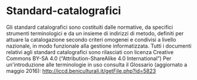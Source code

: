 # Standard-catalografici
Gli standard catalografici sono costituiti dalle normative, da specifici strumenti terminologici e da un insieme di indirizzi di metodo, definiti per attuare la catalogazione secondo criteri omogenei e condivisi a livello nazionale, in modo funzionale alla gestione informatizzata.  Tutti i documenti relativi agli standard catalografici sono rilasciati con licenza Creative Commons BY-SA 4.0 (“Attribution-ShareAlike 4.0 International”)  Per un'introduzione alle terminologie in uso consulta il Glossario (aggiornato a maggio 2016): http://iccd.beniculturali.it/getFile.php?id=5823

